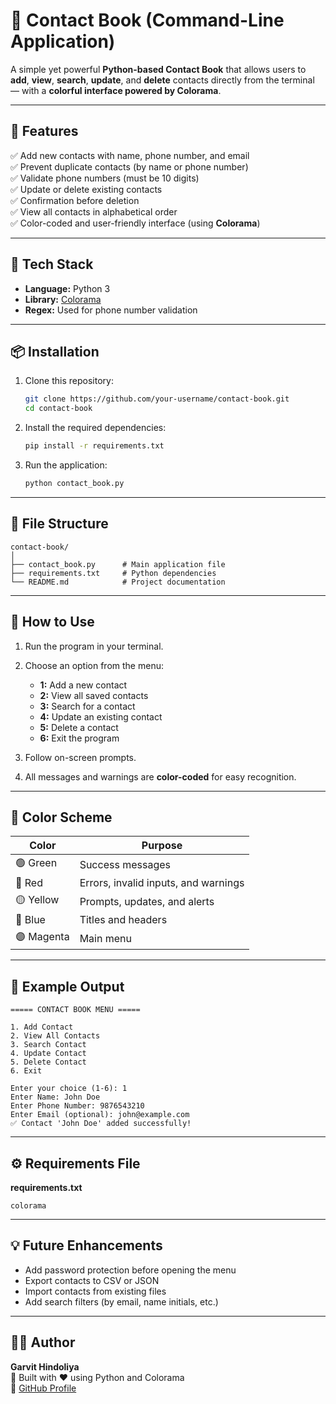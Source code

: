 
# 📒 Contact Book (Command-Line Application)

A simple yet powerful **Python-based Contact Book** that allows users to **add**, **view**, **search**, **update**, and **delete** contacts directly from the terminal — with a **colorful interface powered by Colorama**.  

---

## 🚀 Features

✅ Add new contacts with name, phone number, and email  
✅ Prevent duplicate contacts (by name or phone number)  
✅ Validate phone numbers (must be 10 digits)  
✅ Update or delete existing contacts  
✅ Confirmation before deletion  
✅ View all contacts in alphabetical order  
✅ Color-coded and user-friendly interface (using **Colorama**)  

---

## 🧩 Tech Stack

- **Language:** Python 3  
- **Library:** [Colorama](https://pypi.org/project/colorama/)  
- **Regex:** Used for phone number validation  

---

## 📦 Installation

1. Clone this repository:
   ```bash
   git clone https://github.com/your-username/contact-book.git
   cd contact-book
   ```

2. Install the required dependencies:
   ```bash
   pip install -r requirements.txt
   ```

3. Run the application:
   ```bash
   python contact_book.py
   ```

---

## 📁 File Structure

```
contact-book/
│
├── contact_book.py      # Main application file
├── requirements.txt     # Python dependencies
└── README.md            # Project documentation
```

---

## 🧠 How to Use

1. Run the program in your terminal.  
2. Choose an option from the menu:
   - **1:** Add a new contact  
   - **2:** View all saved contacts  
   - **3:** Search for a contact  
   - **4:** Update an existing contact  
   - **5:** Delete a contact  
   - **6:** Exit the program  

3. Follow on-screen prompts.  
4. All messages and warnings are **color-coded** for easy recognition.

---

## 🎨 Color Scheme

| Color | Purpose |
|--------|----------|
| 🟢 Green | Success messages |
| 🔴 Red | Errors, invalid inputs, and warnings |
| 🟡 Yellow | Prompts, updates, and alerts |
| 🔵 Blue | Titles and headers |
| 🟣 Magenta | Main menu |

---

## 📘 Example Output

```
===== CONTACT BOOK MENU =====

1. Add Contact
2. View All Contacts
3. Search Contact
4. Update Contact
5. Delete Contact
6. Exit

Enter your choice (1-6): 1
Enter Name: John Doe
Enter Phone Number: 9876543210
Enter Email (optional): john@example.com
✅ Contact 'John Doe' added successfully!
```

---

## ⚙️ Requirements File

**requirements.txt**
```
colorama
```

---

## 💡 Future Enhancements

- Add password protection before opening the menu  
- Export contacts to CSV or JSON  
- Import contacts from existing files  
- Add search filters (by email, name initials, etc.)  

---

## 🧑‍💻 Author

**Garvit Hindoliya**  
📍 Built with ❤️ using Python and Colorama  
🔗 [GitHub Profile](https://github.com/garvithindoliya16)
